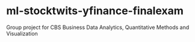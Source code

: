 # ml-stocktwits-yfinance-finalexam
Group project for CBS Business Data Analytics, Quantitative Methods and Visualization
